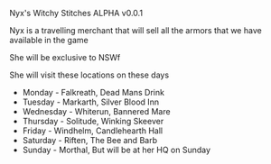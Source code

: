 Nyx's Witchy Stitches ALPHA v0.0.1

Nyx is a travelling merchant that will sell all the armors that we have available in the game

She will be exclusive to NSWf

She will visit these locations on these days

- Monday - Falkreath, Dead Mans Drink
- Tuesday - Markarth, Silver Blood Inn
- Wednesday - Whiterun, Bannered Mare
- Thursday - Solitude, Winking Skeever
- Friday - Windhelm, Candlehearth Hall
- Saturday - Riften, The Bee and Barb
- Sunday - Morthal, But will be at her HQ on Sunday
